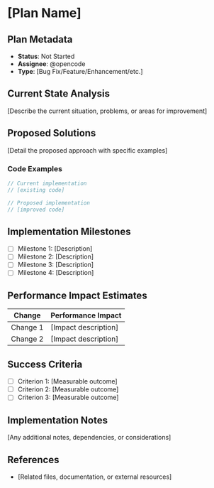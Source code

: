 # [Plan Name]

## Plan Metadata
- **Status**: Not Started
- **Assignee**: @opencode
- **Type**: [Bug Fix/Feature/Enhancement/etc.]

## Current State Analysis
[Describe the current situation, problems, or areas for improvement]

## Proposed Solutions
[Detail the proposed approach with specific examples]

### Code Examples
```javascript
// Current implementation
// [existing code]

// Proposed implementation
// [improved code]
```

## Implementation Milestones
- [ ] Milestone 1: [Description]
- [ ] Milestone 2: [Description]
- [ ] Milestone 3: [Description]
- [ ] Milestone 4: [Description]

## Performance Impact Estimates
| Change | Performance Impact |
|--------|-------------------|
| Change 1 | [Impact description] |
| Change 2 | [Impact description] |

## Success Criteria
- [ ] Criterion 1: [Measurable outcome]
- [ ] Criterion 2: [Measurable outcome]
- [ ] Criterion 3: [Measurable outcome]

## Implementation Notes
[Any additional notes, dependencies, or considerations]

## References
- [Related files, documentation, or external resources]